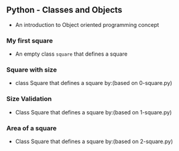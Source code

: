 ## Python - Classes and Objects
* An introduction to Object oriented programming concept
### My first square
* An empty class `square` that defines a square
### Square with size
* class Square that defines a square by:(based on 0-square.py)
### Size Validation
* Class Square that defines a square by:(based on 1-square.py)
### Area of a square
* Class Square that defines a square by:(based on 2-square.py)

